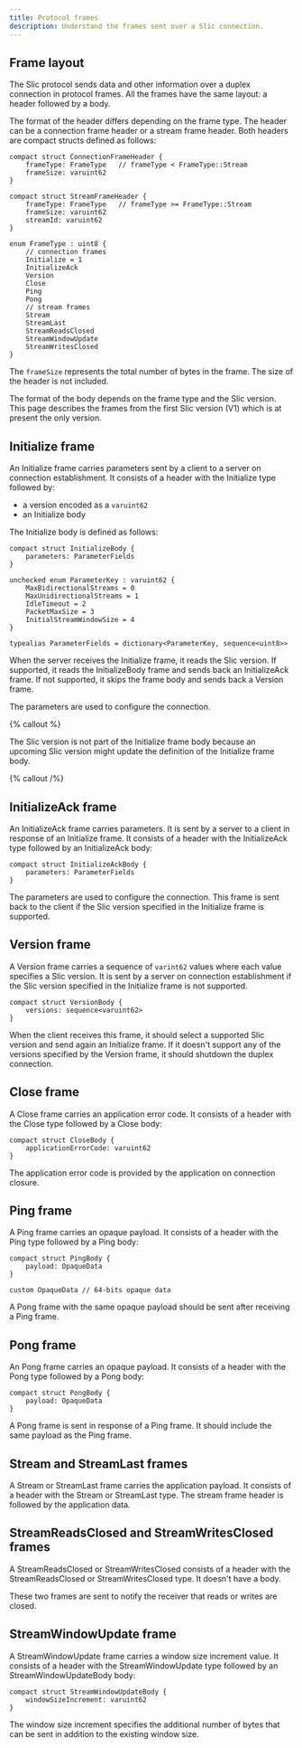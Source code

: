 ```yaml
---
title: Protocol frames
description: Understand the frames sent over a Slic connection.
---
```


## Frame layout

The Slic protocol sends data and other information over a duplex connection in protocol frames. All the frames have the same layout: a header followed by a body.

The format of the header differs depending on the frame type. The header can be a connection frame header or a stream frame header. Both headers are compact structs defined as follows:

```slice
compact struct ConnectionFrameHeader {
    frameType: FrameType   // frameType < FrameType::Stream
    frameSize: varuint62
}

compact struct StreamFrameHeader {
    frameType: FrameType   // frameType >= FrameType::Stream
    frameSize: varuint62
    streamId: varuint62
}

enum FrameType : uint8 {
    // connection frames
    Initialize = 1
    InitializeAck
    Version
    Close
    Ping
    Pong
    // stream frames
    Stream
    StreamLast
    StreamReadsClosed
    StreamWindowUpdate
    StreamWritesClosed
}
```

The `frameSize` represents the total number of bytes in the frame. The size of the header is not included.

The format of the body depends on the frame type and the Slic version. This page describes the frames from the first
Slic version (V1) which is at present the only version.

## Initialize frame

An Initialize frame carries parameters sent by a client to a server on connection establishment. It consists of a header
with the Initialize type followed by:
- a version encoded as a `varuint62`
- an Initialize body

The Initialize body is defined as follows:

```slice
compact struct InitializeBody {
    parameters: ParameterFields
}

unchecked enum ParameterKey : varuint62 {
    MaxBidirectionalStreams = 0
    MaxUnidirectionalStreams = 1
    IdleTimeout = 2
    PacketMaxSize = 3
    InitialStreamWindowSize = 4
}

typealias ParameterFields = dictionary<ParameterKey, sequence<uint8>>
```

When the server receives the Initialize frame, it reads the Slic
version. If supported, it reads the InitializeBody frame and sends back an InitializeAck frame. If not supported,
it skips the frame body and sends back a Version frame.

The parameters are used to configure the connection.

{% callout %}

The Slic version is not part of the Initialize frame body because an upcoming Slic version might update the definition
of the Initialize frame body.

{% callout /%}

## InitializeAck frame

An InitializeAck frame carries parameters. It is sent by a server to a client in response of an Initialize frame. It consists of a header with the InitializeAck type followed by an InitializeAck body:

```slice
compact struct InitializeAckBody {
    parameters: ParameterFields
}
```

The parameters are used to configure the connection. This frame is sent back to the client if the Slic version specified in the Initialize frame is supported.

## Version frame

A Version frame carries a sequence of `varint62` values where each value specifies a Slic version. It is sent by a
server on connection establishment if the Slic version specified in the Initialize frame is not supported.

```slice
compact struct VersionBody {
    versions: sequence<varuint62>
}
```

When the client receives this frame, it should select a supported Slic version and send again an Initialize frame. If it
doesn't support any of the versions specified by the Version frame, it should shutdown the duplex connection.

## Close frame

A Close frame carries an application error code. It consists of a header with the Close type followed by a Close body:

```slice
compact struct CloseBody {
    applicationErrorCode: varuint62
}
```

The application error code is provided by the application on connection closure.

## Ping frame

A Ping frame carries an opaque payload. It consists of a header with the Ping type followed by a Ping body:

```slice
compact struct PingBody {
    payload: OpaqueData
}

custom OpaqueData // 64-bits opaque data
```

A Pong frame with the same opaque payload should be sent after receiving a Ping frame.

## Pong frame

An Pong frame carries an opaque payload. It consists of a header with the Pong type followed by a Pong body:

```slice
compact struct PongBody {
    payload: OpaqueData
}
```

A Pong frame is sent in response of a Ping frame. It should include the same payload as the Ping frame.

## Stream and StreamLast frames

A Stream or StreamLast frame carries the application payload. It consists of a header with the Stream or StreamLast
type. The stream frame header is followed by the application data.

## StreamReadsClosed and StreamWritesClosed frames

A StreamReadsClosed or StreamWritesClosed consists of a header with the StreamReadsClosed or StreamWritesClosed type. It
doesn't have a body.

These two frames are sent to notify the receiver that reads or writes are closed.

## StreamWindowUpdate frame

A StreamWindowUpdate frame carries a window size increment value. It consists of a header with the StreamWindowUpdate
type followed by an StreamWindowUpdateBody body:

```slice
compact struct StreamWindowUpdateBody {
    windowSizeIncrement: varuint62
}
```

The window size increment specifies the additional number of bytes that can be sent in addition to the existing window
size.
